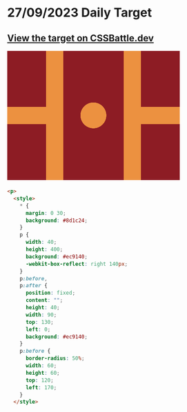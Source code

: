 # 27/09/2023 Daily Target

## [View the target on CSSBattle.dev](https://cssbattle.dev/play/CAI0seMLOXZmAEOKTj3o   )

![Alt text](img/target_nEiqMpK.png?raw=true "Target 27/09/2023")

```html
<p>
  <style>
    * {
      margin: 0 30;
      background: #8d1c24;
    }
    p {
      width: 40;
      height: 400;
      background: #ec9140;
      -webkit-box-reflect: right 140px;
    }
    p:before,
    p:after {
      position: fixed;
      content: "";
      height: 40;
      width: 90;
      top: 130;
      left: 0;
      background: #ec9140;
    }
    p:before {
      border-radius: 50%;
      width: 60;
      height: 60;
      top: 120;
      left: 170;
    }
  </style>
```
